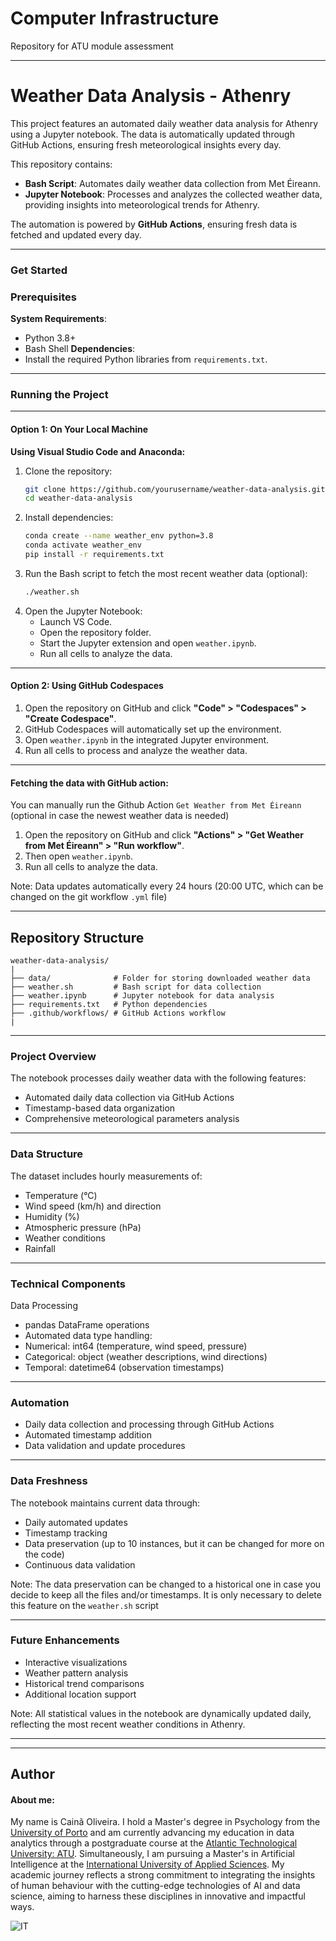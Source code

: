 # Computer Infrastructure

Repository for ATU module assessment

***

# **Weather Data Analysis - Athenry**

This project features an automated daily weather data analysis for Athenry using a Jupyter notebook. The data is automatically updated through GitHub Actions, ensuring fresh meteorological insights every day.

This repository contains:

- **Bash Script**: Automates daily weather data collection from Met Éireann.
- **Jupyter Notebook**: Processes and analyzes the collected weather data, providing insights into meteorological trends for Athenry.

The automation is powered by **GitHub Actions**, ensuring fresh data is fetched and updated every day.

---

### Get Started

### Prerequisites

**System Requirements**:
   - Python 3.8+
   - Bash Shell
**Dependencies**:
   - Install the required Python libraries from `requirements.txt`.

---

### Running the Project

---

#### Option 1: On Your Local Machine

**Using Visual Studio Code and Anaconda:**

1. Clone the repository:
   ```bash
   git clone https://github.com/yourusername/weather-data-analysis.git
   cd weather-data-analysis
   ```
2. Install dependencies:
   ```bash
   conda create --name weather_env python=3.8
   conda activate weather_env
   pip install -r requirements.txt
   ```
3. Run the Bash script to fetch the most recent weather data (optional):
   ```bash
   ./weather.sh
   ```
4. Open the Jupyter Notebook:
   - Launch VS Code.
   - Open the repository folder.
   - Start the Jupyter extension and open `weather.ipynb`.
   - Run all cells to analyze the data.

---

#### Option 2: Using GitHub Codespaces

1. Open the repository on GitHub and click **"Code" > "Codespaces" > "Create Codespace"**.
2. GitHub Codespaces will automatically set up the environment.
3. Open `weather.ipynb` in the integrated Jupyter environment.
4. Run all cells to process and analyze the weather data.

---

#### Fetching the data with GitHub action:

You can manually run the Github Action `Get Weather from Met Éireann` (optional in case the newest weather data is needed)

1. Open the repository on GitHub and click **"Actions" > "Get Weather from Met Éireann" > "Run workflow"**.
2. Then open `weather.ipynb`.
3. Run all cells to analyze the data.

Note: Data updates automatically every 24 hours (20:00 UTC, which can be changed on the git workflow `.yml` file)

---

## Repository Structure

```
weather-data-analysis/
|
├── data/              # Folder for storing downloaded weather data
├── weather.sh         # Bash script for data collection
├── weather.ipynb      # Jupyter notebook for data analysis
├── requirements.txt   # Python dependencies
├── .github/workflows/ # GitHub Actions workflow
|
```

---

### Project Overview

The notebook processes daily weather data with the following features:
* Automated daily data collection via GitHub Actions
* Timestamp-based data organization
* Comprehensive meteorological parameters analysis

---

### Data Structure

The dataset includes hourly measurements of:
* Temperature (°C)
* Wind speed (km/h) and direction
* Humidity (%)
* Atmospheric pressure (hPa)
* Weather conditions
* Rainfall

---

### Technical Components

Data Processing
* pandas DataFrame operations
* Automated data type handling:
* Numerical: int64 (temperature, wind speed, pressure)
* Categorical: object (weather descriptions, wind directions)
* Temporal: datetime64 (observation timestamps)

---

### Automation

* Daily data collection and processing through GitHub Actions
* Automated timestamp addition
* Data validation and update procedures

---

### Data Freshness

The notebook maintains current data through:
* Daily automated updates
* Timestamp tracking
* Data preservation (up to 10 instances, but it can be changed for more on the code)
* Continuous data validation

Note: The data preservation can be changed to a historical one in case you decide to keep all the files and/or timestamps. It is only necessary to delete this feature on the `weather.sh` script

---

### Future Enhancements

* Interactive visualizations
* Weather pattern analysis
* Historical trend comparisons
* Additional location support

Note: All statistical values in the notebook are dynamically updated daily, reflecting the most recent weather conditions in Athenry.


---
---

## Author


#### About me:

My name is Cainã Oliveira. I hold a Master's degree in Psychology from the [University of Porto](https://www.up.pt/portal/en/) and am currently advancing my education in data analytics through a postgraduate course at the [Atlantic Technological University: ATU](https://www.atu.ie/). Simultaneously, I am pursuing a Master's in Artificial Intelligence at the [International University of Applied Sciences](https://www.iu.org/). My academic journey reflects a strong commitment to integrating the insights of human behaviour with the cutting-edge technologies of AI and data science, aiming to harness these disciplines in innovative and impactful ways.

![IT](https://erp.today/wp-content/uploads/2022/12/Artificial_Intelligence-2048x1024.jpg)
